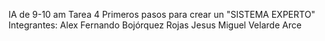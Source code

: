 IA de 9-10 am
Tarea 4
Primeros pasos para crear un "SISTEMA EXPERTO"
Integrantes:
Alex Fernando Bojórquez Rojas
Jesus Miguel Velarde Arce
